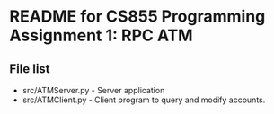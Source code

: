 README for CS855 Programming Assignment 1: RPC ATM
==================================================


## File list
* src/ATMServer.py - Server application
* src/ATMClient.py - Client program to query and modify accounts.




